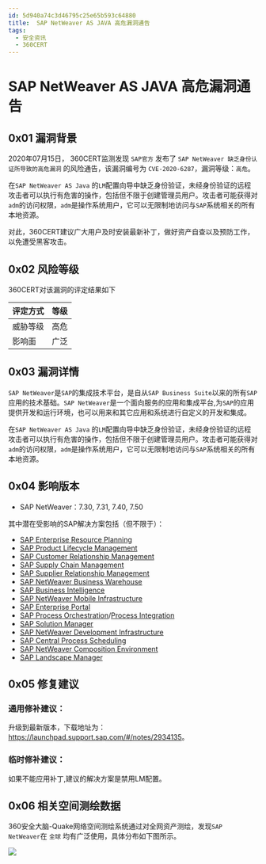```yaml
---
id: 5d940a74c3d46795c25e65b593c64880
title:  SAP NetWeaver AS JAVA 高危漏洞通告
tags: 
  - 安全资讯
  - 360CERT
---
```


#  SAP NetWeaver AS JAVA 高危漏洞通告

0x01 漏洞背景
---------


2020年07月15日， 360CERT监测发现 `SAP官方` 发布了 `SAP NetWeaver 缺乏身份认证所导致的高危漏洞` 的风险通告，该漏洞编号为 `CVE-2020-6287`，漏洞等级：`高危`。


在`SAP NetWeaver AS Java` 的`LM`配置向导中缺乏身份验证，未经身份验证的远程攻击者可以执行有危害的操作，包括但不限于创建管理员用户。攻击者可能获得对`adm`的访问权限，`adm`是操作系统用户，它可以无限制地访问与`SAP`系统相关的所有本地资源。


对此，360CERT建议广大用户及时安装最新补丁，做好资产自查以及预防工作，以免遭受黑客攻击。 


0x02 风险等级
---------


360CERT对该漏洞的评定结果如下




| 评定方式 | 等级 |
| --- | --- |
| 威胁等级 | 高危 |
| 影响面 | 广泛 |


0x03 漏洞详情
---------


`SAP NetWeaver`是`SAP`的集成技术平台，是自从`SAP Business Suite`以来的所有`SAP`应用的技术基础。`SAP NetWeaver`是一个面向服务的应用和集成平台,为`SAP`的应用提供开发和运行环境，也可以用来和其它应用和系统进行自定义的开发和集成。


在`SAP NetWeaver AS Java` 的`LM`配置向导中缺乏身份验证，未经身份验证的远程攻击者可以执行有危害的操作，包括但不限于创建管理员用户。攻击者可能获得对`adm`的访问权限，`adm`是操作系统用户，它可以无限制地访问与`SAP`系统相关的所有本地资源。


0x04 影响版本
---------


* SAP NetWeaver：7.30, 7.31, 7.40, 7.50


其中潜在受影响的SAP解决方案包括（但不限于）：


* [SAP Enterprise Resource Planning](https://www.sap.com/products/enterprise-management-erp.html)
* [SAP Product Lifecycle Management](https://www.sap.com/products/digital-supply-chain/plm-r-d-engineering.html)
* [SAP Customer Relationship Management](https://www.sap.com/products/crm.html)
* [SAP Supply Chain Management](https://www.sap.com/products/digital-supply-chain/supply-chain-planning.html)
* [SAP Supplier Relationship Management](https://help.sap.com/viewer/product/SAP_SUPPLIER_RELATIONSHIP_MANAGEMENT/7.04%20SP14/en-US)
* [SAP NetWeaver Business Warehouse](https://help.sap.com/doc/saphelp_nw73ehp1/7.31.19/en-US/b2/e50138fede083de10000009b38f8cf/frameset.htm)
* [SAP Business Intelligence](https://www.sap.com/products/analytics/business-intelligence-bi.html)
* [SAP NetWeaver Mobile Infrastructure](https://help.sap.com/saphelp_sm71_sp13/helpdata/en/a8/64b54cf975904da6f0ef47298cf433/frameset.htm)
* [SAP Enterprise Portal](https://community.sap.com/topics/portal/enterprise-portal)
* [SAP Process Orchestration](https://help.sap.com/viewer/3cbd9bae5d3e45ab99e968e0c879beb4/7.31.25/en-US)/[Process Integration](https://help.sap.com/saphelp_nwpi71/helpdata/en/0f/80243b4a66ae0ce10000000a11402f/content.htm?no_cache=true)
* [SAP Solution Manager](https://support.sap.com/en/alm/solution-manager.html)
* [SAP NetWeaver Development Infrastructure](https://help.sap.com/saphelp_nwpi711/helpdata/en/45/68d64260752a78e10000000a155106/content.htm?no_cache=true)
* [SAP Central Process Scheduling](https://help.sap.com/viewer/6f5031836c4b1014a504d193c6d75675/7.01.22/en-US/0c448afbb94b47358a0cbb56e4ea57d9.html)
* [SAP NetWeaver Composition Environment](https://help.sap.com/saphelp_snc_uiaddon_10/helpdata/en/dc/9ba0b84a0f4cec8b6026a63b0eca7f/frameset.htm)
* [SAP Landscape Manager](https://www.sap.com/products/landscape-management.html)


0x05 修复建议
---------


### 通用修补建议：


升级到最新版本，下载地址为：<https://launchpad.support.sap.com/#/notes/2934135>。


### 临时修补建议：


如果不能应用补丁,建议的解决方案是禁用LM配置。


0x06 相关空间测绘数据
-------------


360安全大脑-Quake网络空间测绘系统通过对全网资产测绘，发现`SAP NetWeaver`在 `全球` 均有广泛使用，具体分布如下图所示。


![](https://p403.ssl.qhimgs4.com/t01803109bcfdc7730e.jpeg)


